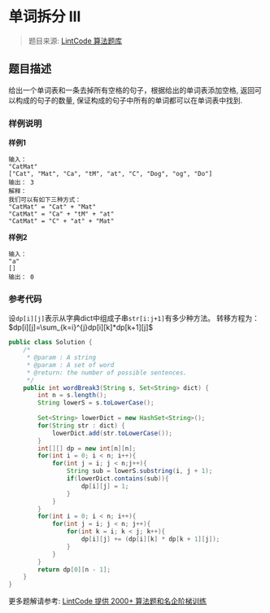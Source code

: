 # 单词拆分 III
 > 题目来源: [LintCode 算法题库](https://www.lintcode.com/problem/word-break-iii/?utm_source=sc-github-wzz)
 ## 题目描述
 给出一个单词表和一条去掉所有空格的句子，根据给出的单词表添加空格, 返回可以构成的句子的数量, 保证构成的句子中所有的单词都可以在单词表中找到.
 ### 样例说明
 **样例1**
```
输入：
"CatMat"
["Cat", "Mat", "Ca", "tM", "at", "C", "Dog", "og", "Do"]
输出： 3
解释：
我们可以有如下三种方式：
"CatMat" = "Cat" + "Mat"
"CatMat" = "Ca" + "tM" + "at"
"CatMat" = "C" + "at" + "Mat"
```
**样例2**
```
输入：
"a"
[]
输出： 0
```
 ### 参考代码
 设`dp[i][j]`表示从字典dict中组成子串`str[i:j+1]`有多少种方法。
转移方程为：$dp[i][j]=\sum_{k=i}^{j}dp[i][k]*dp[k+1][j]$
```java
public class Solution {
    /*
     * @param : A string
     * @param : A set of word
     * @return: the number of possible sentences.
     */
    public int wordBreak3(String s, Set<String> dict) {
        int n = s.length();
        String lowerS = s.toLowerCase();
        
        Set<String> lowerDict = new HashSet<String>();
        for(String str : dict) {
            lowerDict.add(str.toLowerCase());
        }
        int[][] dp = new int[n][n];
        for(int i = 0; i < n; i++){
            for(int j = i; j < n;j++){
                String sub = lowerS.substring(i, j + 1);
                if(lowerDict.contains(sub)){
                    dp[i][j] = 1;
                }
            }
        }
        for(int i = 0; i < n; i++){
            for(int j = i; j < n; j++){
                for(int k = i; k < j; k++){
                    dp[i][j] += (dp[i][k] * dp[k + 1][j]);
                }
            }
        }
        return dp[0][n - 1];
    }
}
```
 更多题解请参考: [LintCode 提供 2000+ 算法题和名企阶梯训练](https://www.lintcode.com/problem/?utm_source=sc-github-wzz)